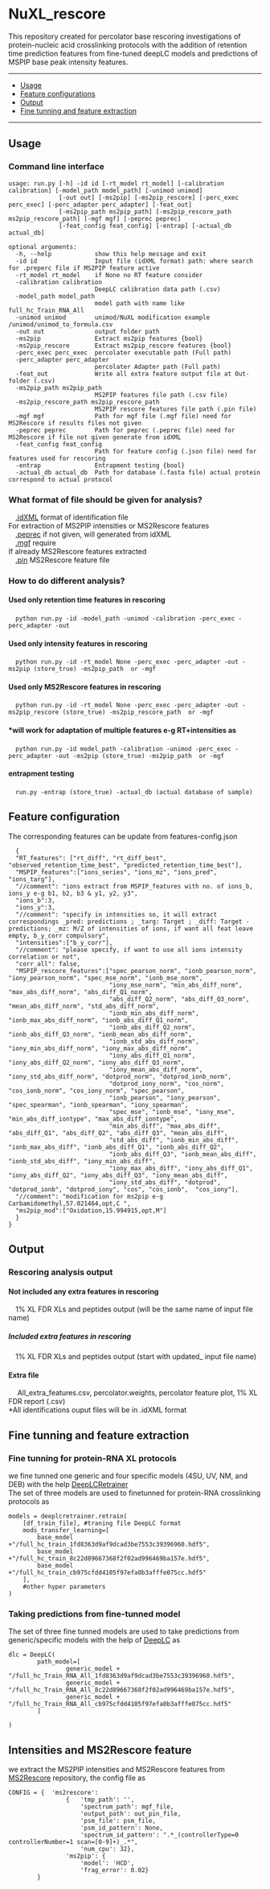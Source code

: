 # NuXL_rescore

This repository created for percolator base rescoring investigations of protein-nucleic acid crosslinking protocols
with the addition of retention time prediction features from fine-tuned deepLC models and predictions of MSPIP base peak intensity features.

---

- [Usage](#usage)
- [Feature configurations](#Feature-configuration) 
- [Output](#Output)
- [Fine tunning and feature extraction](#Fine-tunning-and-feature-extraction)

---

## Usage

### Command line interface

```
usage: run.py [-h] -id id [-rt_model rt_model] [-calibration calibration] [-model_path model_path] [-unimod unimod]
              [-out out] [-ms2pip] [-ms2pip_rescore] [-perc_exec perc_exec] [-perc_adapter perc_adapter] [-feat_out]
              [-ms2pip_path ms2pip_path] [-ms2pip_rescore_path ms2pip_rescore_path] [-mgf mgf] [-peprec peprec]
              [-feat_config feat_config] [-entrap] [-actual_db actual_db]

optional arguments:
  -h, --help            show this help message and exit
  -id id                Input file (idXML format) path: where search for .preperc file if MS2PIP feature active
  -rt_model rt_model    if None no RT feature consider
  -calibration calibration
                        DeepLC calibration data path (.csv)
  -model_path model_path
                        model path with name like full_hc_Train_RNA_All
  -unimod unimod        unimod/NuXL modification example /unimod/unimod_to_formula.csv
  -out out              output folder path
  -ms2pip               Extract ms2pip features {bool}
  -ms2pip_rescore       Extract ms2pip_rescore features {bool}
  -perc_exec perc_exec  percolater executable path (Full path)
  -perc_adapter perc_adapter
                        percolater Adapter path (Full path)
  -feat_out             Write all extra feature output file at Out-folder (.csv)
  -ms2pip_path ms2pip_path
                        MS2PIP features file path (.csv file)
  -ms2pip_rescore_path ms2pip_rescore_path
                        MS2PIP rescore features file path (.pin file)
  -mgf mgf              Path for mgf file (.mgf file) need for MS2Rescore if results files not given
  -peprec peprec        Path for peprec (.peprec file) need for MS2Rescore if file not given generate from idXML
  -feat_config feat_config
                        Path for feature config (.json file) need for features used for rescoring
  -entrap               Entrapment testing {bool}
  -actual_db actual_db  Path for database (.fasta file) actual protein correspond to actual protocol

```
### What format of file should be given for analysis? <br />
&emsp;[.idXML](https://pyopenms.readthedocs.io/en/latest/user_guide/identification_data.html) format of identification file<br />
For extraction of MS2PIP intensities or MS2Rescore features<br />
&emsp;[.peprec](https://psm-utils.readthedocs.io/en/v0.3.0/api/psm_utils.io/) if not given, will generated from idXML<br />
&emsp;[.mgf](https://abibuilder.cs.uni-tuebingen.de/archive/openms/Documentation/release/2.7.0/html/TOPP_FileConverter.html) require <br />
If already MS2Rescore features extracted <br />
&emsp;[.pin](https://github.com/compomics/ms2rescore) MS2Rescore feature file <br />

### How to do different analysis? <br />
#### Used only retention time features in rescoring<br />
&emsp;```python run.py -id -model_path -unimod -calibration -perc_exec -perc_adapter -out``` <br />

#### Used only intensity features in rescoring<br />
&emsp;```python run.py -id -rt_model None -perc_exec -perc_adapter -out -ms2pip (store_true) -ms2pip_path  or -mgf``` <br /> 

#### Used only MS2Rescore features in rescoring<br />
&emsp;```python run.py -id -rt_model None -perc_exec -perc_adapter -out -ms2pip_rescore (store_true) -ms2pip_rescore_path  or -mgf``` <br /> 

#### *will work for adaptation of multiple features e-g RT+intensities as <br /> 
&emsp;```python run.py -id model_path -calibration -unimod -perc_exec -perc_adapter -out -ms2pip (store_true) -ms2pip_path  or -mgf``` <br />

#### entrapment testing <br />
&emsp;```run.py -entrap (store_true) -actual_db (actual database of sample)``` <br />

## Feature configuration

The corresponding features can be update from features-config.json
```{"features":
  { 
  "RT_features": ["rt_diff", "rt_diff_best", "observed_retention_time_best", "predicted_retention_time_best"],
  "MSPIP_features":["ions_series", "ions_mz", "ions_pred", "ions_targ"],
  "//comment": "ions extract from MSPIP_features with no. of ions_b, ions_y e-g b1, b2, b3 & y1, y2, y3",
  "ions_b":3, 
  "ions_y":3, 
  "//comment": "specify in intensities so, it will extract correspondings _pred: predictions ; _targ: Target ; _diff: Target - predictions; _mz: M/Z of intensities of ions, if want all feat leave empty, b_y_corr compulsory",
  "intensities":["b_y_corr"],
  "//comment": "please specify, if want to use all ions intensity correlation or not", 
  "corr_all": false,
  "MSPIP_rescore_features":["spec_pearson_norm", "ionb_pearson_norm", "iony_pearson_norm", "spec_mse_norm", "ionb_mse_norm", 
                            "iony_mse_norm", "min_abs_diff_norm",	"max_abs_diff_norm", "abs_diff_Q1_norm", 
                            "abs_diff_Q2_norm", "abs_diff_Q3_norm", "mean_abs_diff_norm", "std_abs_diff_norm",
                           	"ionb_min_abs_diff_norm", "ionb_max_abs_diff_norm", "ionb_abs_diff_Q1_norm", 
                            "ionb_abs_diff_Q2_norm", "ionb_abs_diff_Q3_norm", "ionb_mean_abs_diff_norm", 
                            "ionb_std_abs_diff_norm",	"iony_min_abs_diff_norm", "iony_max_abs_diff_norm", 
                            "iony_abs_diff_Q1_norm", "iony_abs_diff_Q2_norm", "iony_abs_diff_Q3_norm", 
                            "iony_mean_abs_diff_norm",	"iony_std_abs_diff_norm", "dotprod_norm", "dotprod_ionb_norm",
                            "dotprod_iony_norm", "cos_norm", "cos_ionb_norm", "cos_iony_norm", "spec_pearson",	
                            "ionb_pearson", "iony_pearson", "spec_spearman", "ionb_spearman", "iony_spearman", 
                            "spec_mse", "ionb_mse", "iony_mse", "min_abs_diff_iontype",	"max_abs_diff_iontype", 
                            "min_abs_diff", "max_abs_diff", "abs_diff_Q1", "abs_diff_Q2", "abs_diff_Q3", "mean_abs_diff", 
                            "std_abs_diff", "ionb_min_abs_diff",	"ionb_max_abs_diff", "ionb_abs_diff_Q1", "ionb_abs_diff_Q2", 
                            "ionb_abs_diff_Q3", "ionb_mean_abs_diff", "ionb_std_abs_diff", "iony_min_abs_diff", 
                            "iony_max_abs_diff", "iony_abs_diff_Q1", "iony_abs_diff_Q2", "iony_abs_diff_Q3", "iony_mean_abs_diff", 
                            "iony_std_abs_diff", "dotprod", "dotprod_ionb", "dotprod_iony", "cos", "cos_ionb",	"cos_iony"],
  "//comment": "modification for ms2pip e-g Carbamidomethyl,57.021464,opt,C ",
  "ms2pip_mod":["Oxidation,15.994915,opt,M"] 
  }
}

```

## Output
### Rescoring analysis output
#### Not included any extra features in rescoring  <br /> 
&emsp;1% XL FDR XLs and peptides output (will be the same name of input file name)<br /> 
##### Included extra features in rescoring  <br /> 
&emsp;1% XL FDR XLs and peptides output (start with updated_ input file name)<br /> 
#### Extra file  <br />
&emsp; All_extra_features.csv, percolator.weights, percolator feature plot, 1% XL FDR report (.csv)<br /> 
*All identifications ouput files will be in .idXML format  <br /> 

## Fine tunning and feature extraction
### Fine tunning for protein-RNA XL protocols
we fine tunned one generic and four specific models (4SU, UV, NM, and DEB) with the help [DeepLCRetrainer](https://github.com/RobbinBouwmeester/DeepLCRetrainer)<br />
The set of three models are used to finetunned for protein-RNA crosslinking protocols as <br />
```
models = deeplcretrainer.retrain(
    [df_train_file], #traning file DeepLC format
    mods_transfer_learning=[
        base_model +"/full_hc_train_1fd8363d9af9dcad3be7553c39396960.hdf5",
        base_model +"/full_hc_train_8c22d89667368f2f02ad996469ba157e.hdf5",
        base_model +"/full_hc_train_cb975cfdd4105f97efa0b3afffe075cc.hdf5"
    ],
    #other hyper parameters
)

```
### Taking predictions from fine-tunned model
The set of three fine tunned models are used to take predictions from generic/specific models with the help of [DeepLC](https://github.com/compomics/DeepLC) as <br />
```
dlc = DeepLC(
        path_model=[
                generic_model + "/full_hc_Train_RNA_All_1fd8363d9af9dcad3be7553c39396960.hdf5",
                generic_model + "/full_hc_Train_RNA_All_8c22d89667368f2f02ad996469ba157e.hdf5",
                generic_model + "/full_hc_Train_RNA_All_cb975cfdd4105f97efa0b3afffe075cc.hdf5"
        ]
        
)

```
## Intensities and MS2Rescore feature
we extract the MS2PIP intensities and MS2Rescore features from [MS2Rescore](https://github.com/compomics/ms2rescore) repository, the config file as <br />
```
CONFIG = {  'ms2rescore': 
                {   'tmp_path': '', 
                    'spectrum_path': mgf_file, 
                    'output_path': out_pin_file,
                    'psm_file': psm_file,
                    'psm_id_pattern': None, 
                    'spectrum_id_pattern': ".*_(controllerType=0 controllerNumber=1 scan=[0-9]+)_.*", 
                    'num_cpu': 32}, 
                'ms2pip': {
                    'model': 'HCD', 
                    'frag_error': 0.02}
        }
```
